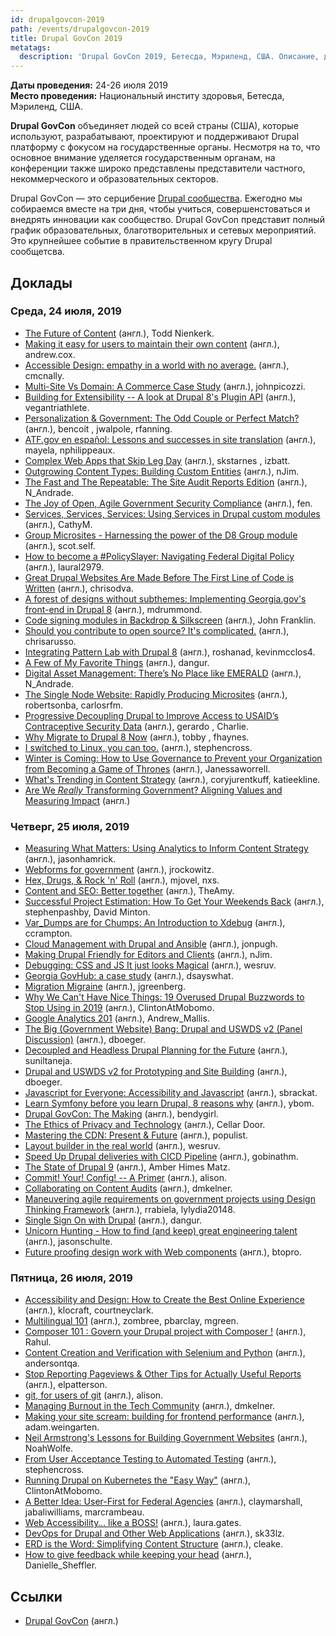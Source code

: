 ```yaml
---
id: drupalgovcon-2019
path: /events/drupalgovcon-2019
title: Drupal GovCon 2019
metatags:
  description: 'Drupal GovCon 2019, Бетесда, Мэриленд, США. Описание, доклады.'
---
```


**Даты проведения:** 24-26 июля 2019\
**Место проведения:** Национальный институ здоровья, Бетесда, Мэриленд, США.

**Drupal GovCon** объединяет людей со всей страны (США), которые используют, разрабатывают, проектируют и поддерживают Drupal платформу с фокусом на государственные органы. Несмотря на то, что основное внимание уделяется государственным органам, на конференции также широко представлены представители частного, некоммерческого и образовательных секторов.

Drupal GovCon — это серцибение [Drupal сообщества](../../community/community.md). Ежегодно мы собираемся вместе на три дня, чтобы учиться, совершенстоваться и внедрять инновации как сообщество. Drupal GovCon представит полный график образовательных, благотворительных и сетевых мероприятий. Это крупнейшее событие в правительственном кругу Drupal сообщетсва.

## Доклады

### Среда, 24 июля, 2019

- [The Future of Content](https://youtu.be/hNXMvGQCe4M) (англ.), Todd Nienkerk.
- [Making it easy for users to maintain their own content](https://youtu.be/LSO0vHCXmso) (англ.), andrew.cox.
- [Accessible Design: empathy in a world with no average.](https://youtu.be/B3kaipRENHg) (англ.), cmcnally.
- [Multi-Site Vs Domain: A Commerce Case Study](https://youtu.be/-TzQGR0sgD4) (англ.), johnpicozzi.
- [Building for Extensibility -- A look at Drupal 8's Plugin API](https://youtu.be/PyxyNtEKDqs) (англ.), vegantriathlete.
- [Personalization & Government: The Odd Couple or Perfect Match?](https://youtu.be/H0l0L1YEr9Y) (англ.), bencoit , jwalpole, rfanning.
- [ATF.gov en español: Lessons and successes in site translation](https://youtu.be/YOaWaWpsxWU) (англ.), mayela, nphilippeaux.
- [Complex Web Apps that Skip Leg Day](https://youtu.be/lM8TzZBlSKc) (англ.), skstarnes , izbatt.
- [Outgrowing Content Types: Building Custom Entities](https://youtu.be/XugULbrMYm4) (англ.), nJim.
- [The Fast and The Repeatable: The Site Audit Reports Edition](https://youtu.be/ClTJ7nPUMS4) (англ.), N_Andrade.
- [The Joy of Open, Agile Government Security Compliance](https://youtu.be/CZjF69C2sTs) (англ.), fen.
- [Services, Services, Services: Using Services in Drupal custom modules](https://youtu.be/agNlzn-iDbc) (англ.), CathyM.
- [Group Microsites - Harnessing the power of the D8 Group module](https://youtu.be/Ns4SUtyiYFs) (англ.), scot.self.
- [How to become a #PolicySlayer: Navigating Federal Digital Policy](https://youtu.be/g63qUhSq-kQ) (англ.), laural2979.
- [Great Drupal Websites Are Made Before The First Line of Code is Written](https://youtu.be/704rFR-xs7M) (англ.), chrisodva.
- [A forest of designs without subthemes: Implementing Georgia.gov's front-end in Drupal 8](https://youtu.be/sD8aMyhMWzY) (англ.), mdrummond.
- [Code signing modules in Backdrop & Silkscreen](https://youtu.be/jbLPoQyGl00) (англ.), John Franklin.
- [Should you contribute to open source? It's complicated.](https://youtu.be/HIV6u0rH8hg) (англ.), chrisarusso.
- [Integrating Pattern Lab with Drupal 8](https://youtu.be/HbXdORffSio) (англ.), roshanad, kevinmcclos4.
- [A Few of My Favorite Things](https://youtu.be/1IcAzdCwsmo) (англ.), dangur.
- [Digital Asset Management: There’s No Place like EMERALD](https://youtu.be/l6WDNZGeEso) (англ.), N_Andrade.
- [The Single Node Website: Rapidly Producing Microsites](https://youtu.be/1ZGbgwBEOZ4) (англ.), robertsonba, carlosrfm.
- [Progressive Decoupling Drupal to Improve Access to USAID’s Contraceptive Security Data](https://youtu.be/5cu0YrFuV1E) (англ.), gerardo , Charlie.
- [Why Migrate to Drupal 8 Now](https://youtu.be/_Bjv4TjpnPQ) (англ.), tobby , fhaynes.
- [I switched to Linux, you can too.](https://youtu.be/yB22zksq6RA) (англ.), stephencross.
- [Winter is Coming: How to Use Governance to Prevent your Organization from Becoming a Game of Thrones](https://youtu.be/xk-3vit2Hf4) (англ.), Janessaworrell.
- [What's Trending in Content Strategy](https://youtu.be/whH_1IsvCMM) (англ.), coryjurentkuff, katieekline.
- [Are We _Really_ Transforming Government? Aligning Values and Measuring Impact](https://youtu.be/Gjs1DovFxbc) (англ.)

### Четверг, 25 июля, 2019

- [Measuring What Matters: Using Analytics to Inform Content Strategy](https://youtu.be/wGUmlQFdXEc) (англ.), jasonhamrick.
- [Webforms for government](https://youtu.be/ra0DiIQfvQI) (англ.), jrockowitz.
- [Hex, Drugs, & Rock 'n' Roll](https://youtu.be/gEa8ZL9nSj0) (англ.), mjovel, nxs.
- [Content and SEO: Better together](https://youtu.be/iffGcxhys00) (англ.), TheAmy.
- [Successful Project Estimation: How To Get Your Weekends Back](https://youtu.be/V26cre771Lg) (англ.), stephenpashby, David Minton.
- [Var_Dumps are for Chumps: An Introduction to Xdebug](https://youtu.be/W_im3I_yH0A) (англ.), ccrampton.
- [Cloud Management with Drupal and Ansible](https://youtu.be/qj_qUtQ_gvE) (англ.), jonpugh.
- [Making Drupal Friendly for Editors and Clients](https://youtu.be/1YmxISpK4Sg) (англ.), nJim.
- [Debugging: CSS and JS It just looks Magical](https://youtu.be/GcGc0l_sTOQ) (англ.), wesruv.
- [Georgia GovHub: a case study](https://youtu.be/0wCjBhCurBo) (англ.), dsayswhat.
- [Migration Migraine](https://youtu.be/jmV50a6LCsU) (англ.), jgreenberg.
- [Why We Can't Have Nice Things: 19 Overused Drupal Buzzwords to Stop Using in 2019](https://youtu.be/fX_faQojSnE) (англ.), ClintonAtMobomo.
- [Google Analytics 201](https://youtu.be/cav47ACODvo) (англ.), Andrew_Mallis.
- [The Big (Government Website) Bang: Drupal and USWDS v2 (Panel Discussion)](https://youtu.be/YQpiNwMr2A8) (англ.), dboeger.
- [Decoupled and Headless Drupal Planning for the Future](https://youtu.be/2iwnv1yaFiQ) (англ.), suniltaneja.
- [Drupal and USWDS v2 for Prototyping and Site Building](https://youtu.be/cXy88gKfv9I) (англ.), dboeger.
- [Javascript for Everyone: Accessibility and Javascript](https://youtu.be/yUKvqc3L-y8) (англ.), sbrackat.
- [Learn Symfony before you learn Drupal, 8 reasons why](https://youtu.be/mQJ95euPPIo) (англ.), ybom.
- [Drupal GovCon: The Making](https://youtu.be/Lln1NYoh0fk) (англ.), bendygirl.
- [The Ethics of Privacy and Technology](https://youtu.be/t78l9OEfOgg) (англ.), Cellar Door.
- [Mastering the CDN: Present & Future](https://youtu.be/Hei6uR5j0as) (англ.), populist.
- [Layout builder in the real world](https://youtu.be/a7i1GpXxenw) (англ.), wesruv.
- [Speed Up Drupal deliveries with CICD Pipeline](https://youtu.be/D-PRP79c-Gw) (англ.), gobinathm.
- [The State of Drupal 9](https://youtu.be/hiZBAh2iCGs) (англ.), Amber Himes Matz.
- [Commit! Your! Config! -- A Primer](https://youtu.be/oxkL70mKkDo) (англ.), alison.
- [Collaborating on Content Audits](https://youtu.be/WqnHlWMNYLI) (англ.), dmkelner.
- [Maneuvering agile requirements on government projects using Design Thinking Framework](https://youtu.be/uYAmGTTBi5s) (англ.), rrabiela, lylydia20148.
- [Single Sign On with Drupal](https://youtu.be/h5r7trxG8n0) (англ.), dangur.
- [Unicorn Hunting - How to find (and keep) great engineering talent](https://youtu.be/-VlbyL4yd7Q) (англ.), jasonschulte.
- [Future proofing design work with Web components](https://youtu.be/YI2nRfDmm-Y) (англ.), btopro.

### Пятница, 26 июля, 2019

- [Accessibility and Design: How to Create the Best Online Experience](https://youtu.be/4TzvD7qXDnk) (англ.), klocraft, courtneyclark.
- [Multilingual 101](https://youtu.be/HRl1RRbDTOg) (англ.), zombree, pbarclay, mgreen.
- [Composer 101 : Govern your Drupal project with Composer !](https://youtu.be/3FOxjoVg2V0) (англ.), Rahul.
- [Content Creation and Verification with Selenium and Python](https://youtu.be/-p-prI60JDo) (англ.), andersontqa.
- [Stop Reporting Pageviews & Other Tips for Actually Useful Reports](https://youtu.be/Bup1snu4nh8) (англ.), elpatterson.
- [git, for users of git](https://youtu.be/Q4rxnO_Hj1g) (англ.), alison.
- [Managing Burnout in the Tech Community](https://youtu.be/MLcOX_wvtpM) (англ.), dmkelner.
- [Making your site scream: building for frontend performance](https://youtu.be/08tIOqkYa6o) (англ.), adam.weingarten.
- [Neil Armstrong's Lessons for Building Government Websites](https://youtu.be/xkLCIvtgLTA) (англ.), NoahWolfe.
- [From User Acceptance Testing to Automated Testing](https://youtu.be/Q2_m7xy2gMI) (англ.), stephencross.
- [Running Drupal on Kubernetes the "Easy Way"](https://youtu.be/2R-OFmCOp34) (англ.), ClintonAtMobomo.
- [A Better Idea: User-First for Federal Agencies](https://youtu.be/TednMW38s-A) (англ.), claymarshall, jabaliwilliams, marcrambeau.
- [Web Accessibility… like a BOSS!](https://youtu.be/oNjo4KbdQiQ) (англ.), laura.gates.
- [DevOps for Drupal and Other Web Applications](https://youtu.be/zO2xKgceJ44) (англ.), sk33lz.
- [ERD is the Word: Simplifying Content Structure](https://youtu.be/UJWo4LTrmCM) (англ.), cleake.
- [How to give feedback while keeping your head](https://youtu.be/1qmtnbbnifw) (англ.), Danielle_Sheffler.

## Ссылки

- [Drupal GovCon](https://www.drupalgovcon.org/) (англ.)
